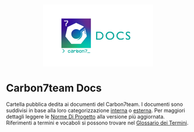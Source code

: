 <div align="center">
  <img src="https://github.com/Carbon7team/MultimediaResources/blob/main/Logos%20%26%20Backgrounds/readme_docs_Tavola%20disegno%201.png" alt="logo" width=60% />
</div>

# Carbon7team Docs

Cartella pubblica dedita ai documenti del Carbon7team.
I documenti sono suddivisi in base alla loro categorizzazione [interna](https://github.com/Carbon7team/Docs/tree/main/Interni) o [esterna](https://github.com/Carbon7team/Docs/tree/main/Esterni).
Per maggiori dettagli leggere le [Norme Di Progetto](https://github.com/Carbon7team/Docs/tree/main/Interni/NormeDiProgetto) alla versione più aggiornata.
Riferimenti a termini e vocaboli si possono trovare nel [Glossario dei Termini](https://github.com/Carbon7team/Docs/tree/main/Esterni/Glossario).


